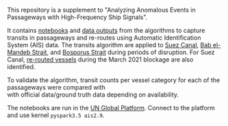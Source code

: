 This repository is a supplement to "Analyzing Anomalous Events in Passageways with High-Frequency Ship Signals".

It contains [notebooks](notebooks) and [data outputs](data) from the algorithms to capture transits 
in passageways and re-routes using Automatic Identification System (AIS) 
data. The transits algorithm are applied to 
[Suez Canal](notebooks/Suez%20Canal%20Blockage.ipynb), 
[Bab el-Mandeb Strait](notebooks/Bab%20el-Mandeb%20Strait.ipynb), 
and [Bosporus Strait](notebooks/Bosporus%20Strait.ipynb) during periods of disruption. 
For Suez Canal, [re-routed 
vessels](Suez%20Canal%20Reroutes.ipynb) during the March 2021 blockage are also identified. 

To validate the algorithm, transit counts per vessel category for each of the passageways were compared with  
with official data/ground truth data depending on availability.  

The notebooks are run in the [UN Global Platform](https://www.officialstatistics.org/). 
Connect to the platform and use kernel `pyspark3.5 ais2.9`.